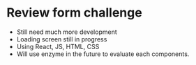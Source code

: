 # Review form challenge
- Still need much more development
- Loading screen still in progress
- Using React, JS, HTML, CSS
- Will use enzyme in the future to evaluate each components.
